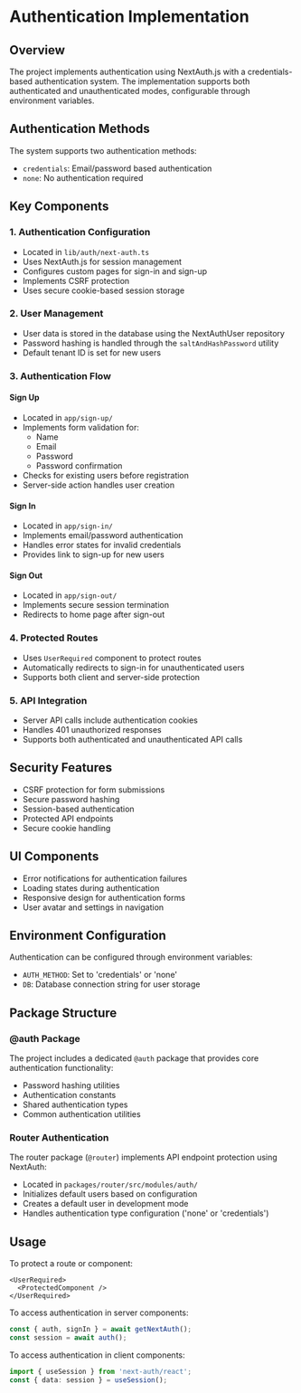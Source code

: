 # Authentication Implementation

## Overview

The project implements authentication using NextAuth.js with a credentials-based authentication system. The implementation supports both authenticated and unauthenticated modes, configurable through environment variables.

## Authentication Methods

The system supports two authentication methods:

- `credentials`: Email/password based authentication
- `none`: No authentication required

## Key Components

### 1. Authentication Configuration

- Located in `lib/auth/next-auth.ts`
- Uses NextAuth.js for session management
- Configures custom pages for sign-in and sign-up
- Implements CSRF protection
- Uses secure cookie-based session storage

### 2. User Management

- User data is stored in the database using the NextAuthUser repository
- Password hashing is handled through the `saltAndHashPassword` utility
- Default tenant ID is set for new users

### 3. Authentication Flow

#### Sign Up

- Located in `app/sign-up/`
- Implements form validation for:
  - Name
  - Email
  - Password
  - Password confirmation
- Checks for existing users before registration
- Server-side action handles user creation

#### Sign In

- Located in `app/sign-in/`
- Implements email/password authentication
- Handles error states for invalid credentials
- Provides link to sign-up for new users

#### Sign Out

- Located in `app/sign-out/`
- Implements secure session termination
- Redirects to home page after sign-out

### 4. Protected Routes

- Uses `UserRequired` component to protect routes
- Automatically redirects to sign-in for unauthenticated users
- Supports both client and server-side protection

### 5. API Integration

- Server API calls include authentication cookies
- Handles 401 unauthorized responses
- Supports both authenticated and unauthenticated API calls

## Security Features

- CSRF protection for form submissions
- Secure password hashing
- Session-based authentication
- Protected API endpoints
- Secure cookie handling

## UI Components

- Error notifications for authentication failures
- Loading states during authentication
- Responsive design for authentication forms
- User avatar and settings in navigation

## Environment Configuration

Authentication can be configured through environment variables:

- `AUTH_METHOD`: Set to 'credentials' or 'none'
- `DB`: Database connection string for user storage

## Package Structure

### @auth Package

The project includes a dedicated `@auth` package that provides core authentication functionality:

- Password hashing utilities
- Authentication constants
- Shared authentication types
- Common authentication utilities

### Router Authentication

The router package (`@router`) implements API endpoint protection using NextAuth:

- Located in `packages/router/src/modules/auth/`
- Initializes default users based on configuration
- Creates a default user in development mode
- Handles authentication type configuration ('none' or 'credentials')

## Usage

To protect a route or component:

```tsx
<UserRequired>
  <ProtectedComponent />
</UserRequired>
```

To access authentication in server components:

```typescript
const { auth, signIn } = await getNextAuth();
const session = await auth();
```

To access authentication in client components:

```typescript
import { useSession } from 'next-auth/react';
const { data: session } = useSession();
```
